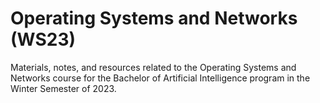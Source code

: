 # Operating Systems and Networks (WS23)
Materials, notes, and resources related to the Operating Systems and Networks course for the Bachelor of Artificial Intelligence program in the Winter Semester of 2023.
